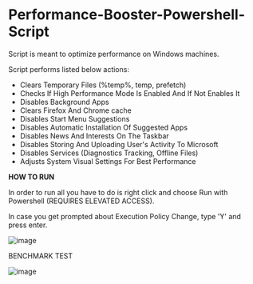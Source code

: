 # Performance-Booster-Powershell-Script

Script is meant to optimize performance on Windows machines.

Script performs listed below actions:

- Clears Temporary Files (%temp%, temp, prefetch)
- Checks If High Performance Mode Is Enabled And If Not Enables It
- Disables Background Apps
- Clears Firefox And Chrome cache
- Disables Start Menu Suggestions
- Disables Automatic Installation Of Suggested Apps
- Disables News And Interests On The Taskbar
- Disables Storing And Uploading User's Activity To Microsoft
- Disables Services (Diagnostics Tracking, Offline Files)
- Adjusts System Visual Settings For Best Performance


**HOW TO RUN**

In order to run all you have to do is right click and choose Run with Powershell (REQUIRES ELEVATED ACCESS).

In case you get prompted about Execution Policy Change, type 'Y' and press enter.

![image](https://github.com/dapnii/Performance-Booster-Powershell-Script/assets/116521500/83143b2e-6659-474d-b26e-fdb912a5584b)




BENCHMARK TEST

![image](https://github.com/dapnii/Performance-Booster-Powershell-Script/assets/116521500/a7cede26-2158-41b1-9a4e-e09ec9e8aa63)











